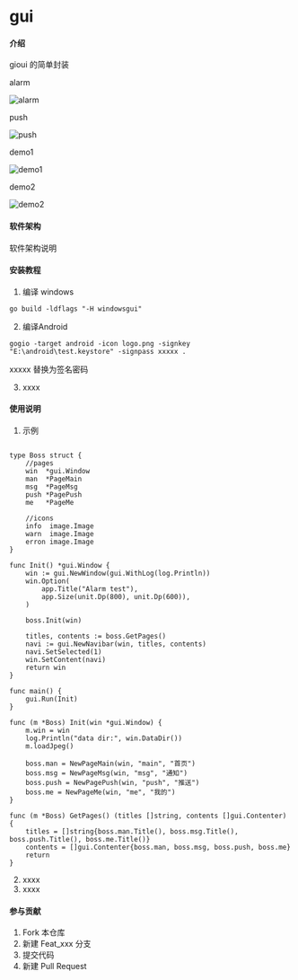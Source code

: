 # gui

#### 介绍
gioui 的简单封装

alarm

![alarm](images/alarm.jpg)

push

![push](images/push.jpg)



demo1

![demo1](images/basic.png)

demo2

![demo2](images/tabs.png)

#### 软件架构
软件架构说明


#### 安装教程

1. 编译 windows
```
go build -ldflags "-H windowsgui"
```
2. 编译Android
```
gogio -target android -icon logo.png -signkey "E:\android\test.keystore" -signpass xxxxx .
```
xxxxx 替换为签名密码

3.  xxxx

#### 使用说明

1.  示例
```

type Boss struct {
	//pages
	win  *gui.Window
	man  *PageMain
	msg  *PageMsg
	push *PagePush
	me   *PageMe

	//icons
	info  image.Image
	warn  image.Image
	erron image.Image
}

func Init() *gui.Window {
	win := gui.NewWindow(gui.WithLog(log.Println))
	win.Option(
		app.Title("Alarm test"),
		app.Size(unit.Dp(800), unit.Dp(600)),
	)

	boss.Init(win)

	titles, contents := boss.GetPages()
	navi := gui.NewNavibar(win, titles, contents)
	navi.SetSelected(1)
	win.SetContent(navi)
	return win
}

func main() {
	gui.Run(Init)
}

func (m *Boss) Init(win *gui.Window) {
	m.win = win
	log.Println("data dir:", win.DataDir())
	m.loadJpeg()

	boss.man = NewPageMain(win, "main", "首页")
	boss.msg = NewPageMsg(win, "msg", "通知")
	boss.push = NewPagePush(win, "push", "推送")
	boss.me = NewPageMe(win, "me", "我的")
}

func (m *Boss) GetPages() (titles []string, contents []gui.Contenter) {
	titles = []string{boss.man.Title(), boss.msg.Title(), boss.push.Title(), boss.me.Title()}
	contents = []gui.Contenter{boss.man, boss.msg, boss.push, boss.me}
	return
}

```
2.  xxxx
3.  xxxx

#### 参与贡献

1.  Fork 本仓库
2.  新建 Feat_xxx 分支
3.  提交代码
4.  新建 Pull Request


